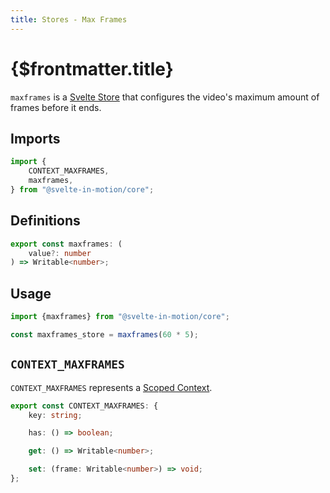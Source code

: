 ```yaml
---
title: Stores - Max Frames
---
```


# {$frontmatter.title}

`maxframes` is a [Svelte Store](https://svelte.dev/docs#run-time-svelte-store-writable) that configures the video's maximum amount of frames before it ends.

## Imports

```typescript
import {
    CONTEXT_MAXFRAMES,
    maxframes,
} from "@svelte-in-motion/core";
```

## Definitions

```typescript
export const maxframes: (
    value?: number
) => Writable<number>;
```

## Usage

```typescript
import {maxframes} from "@svelte-in-motion/core";

const maxframes_store = maxframes(60 * 5);
```

## `CONTEXT_MAXFRAMES`

`CONTEXT_MAXFRAMES` represents a [Scoped Context](../%5B...2%5Dutilities/%5B...4%5Dutilities-contexts.md#make-scoped-context).

```typescript
export const CONTEXT_MAXFRAMES: {
    key: string;

    has: () => boolean;

    get: () => Writable<number>;

    set: (frame: Writable<number>) => void;
};
```
